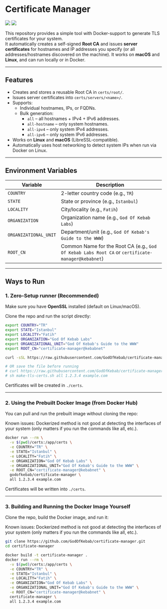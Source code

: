 # Certificate Manager

![](https://badgen.net/docker/pulls/godofkebab/certificate-manager)
![](https://badgen.net/docker/size/godofkebab/certificate-manager)


This repository provides a simple tool with Docker-support to generate TLS certificates for your system.  
It automatically creates a self-signed **Root CA** and issues **server certificates** for hostnames and IP addresses you specify (or all addresses/hostnames discovered on the machine).
It works on **macOS** and **Linux**, and can run locally or in Docker.

---

## Features

- Creates and stores a reusable Root CA in `certs/root/`.
- Issues server certificates into `certs/servers/<name>/`.
- Supports:
   - Individual hostnames, IPs, or FQDNs.
   - Bulk generation:
      - `all` – all hostnames + IPv4 + IPv6 addresses.
      - `all-hostname` – only system hostnames.
      - `all-ipv4` – only system IPv4 addresses.
      - `all-ipv6` – only system IPv6 addresses.
- Works on **Linux** and **macOS** (LibreSSL-compatible).
- Automatically uses host networking to detect system IPs when run via Docker on Linux.

---

## Environment Variables

| Variable              | Description                                                                                       |
|-----------------------|---------------------------------------------------------------------------------------------------|
| `COUNTRY`             | 2-letter country code (e.g., `TR`)                                                                |
| `STATE`               | State or province (e.g., `Istanbul`)                                                              |
| `LOCALITY`            | City/locality (e.g., `Fatih`)                                                                     |
| `ORGANIZATION`        | Organization name (e.g., `God Of Kebab Labs`)                                                     |
| `ORGANIZATIONAL_UNIT` | Department/unit (e.g., `God Of Kebab's Guide to the WWW`)                                         |
| `ROOT_CN`             | Common Name for the Root CA (e.g., `God Of Kebab Labs Root CA` or `certificate-manager@kebabnet`) |

---

## Ways to Run

### 1. Zero-Setup runner (Recommended)

Make sure you have **OpenSSL** installed (default on Linux/macOS).

Clone the repo and run the script directly:

```bash
export COUNTRY="TR"
export STATE="Istanbul"
export LOCALITY="Fatih"
export ORGANIZATION="God Of Kebab Labs"
export ORGANIZATIONAL_UNIT="God Of Kebab's Guide to the WWW"
export ROOT_CN="certificate-manager@kebabnet"

curl -sSL https://raw.githubusercontent.com/GodOfKebab/certificate-manager/refs/heads/main/make-tls-certs.sh | sh -s all 1.2.3.4 example.com

# OR save the file before running
# curl https://raw.githubusercontent.com/GodOfKebab/certificate-manager/refs/heads/main/make-tls-certs.sh -o make-tls-certs.sh
# sh make-tls-certs.sh all 1.2.3.4 example.com
```

Certificates will be created in `./certs`.

---

### 2. Using the Prebuilt Docker Image (from Docker Hub)

You can pull and run the prebuilt image without cloning the repo:

Known issues: Dockerized method is not good at detecting the interfaces of your system (only matters if you run the commands like all, etc.).

```bash
docker run --rm \
  -v $(pwd)/certs:/app/certs \
  -e COUNTRY="TR" \
  -e STATE="Istanbul" \
  -e LOCALITY="Fatih" \
  -e ORGANIZATION="God Of Kebab Labs" \
  -e ORGANIZATIONAL_UNIT="God Of Kebab's Guide to the WWW" \
  -e ROOT_CN="certificate-manager@kebabnet" \
  godofkebab/certificate-manager \
  all 1.2.3.4 example.com
```

Certificates will be written into `./certs`.

---

### 3. Building and Running the Docker Image Yourself

Clone the repo, build the Docker image, and run it:

Known issues: Dockerized method is not good at detecting the interfaces of your system (only matters if you run the commands like all, etc.).

```bash
git clone https://github.com/GodOfKebab/certificate-manager.git
cd certificate-manager

docker build -t certificate-manager .
docker run --rm \
  -v $(pwd)/certs:/app/certs \
  -e COUNTRY="TR" \
  -e STATE="Istanbul" \
  -e LOCALITY="Fatih" \
  -e ORGANIZATION="God Of Kebab Labs" \
  -e ORGANIZATIONAL_UNIT="God Of Kebab's Guide to the WWW" \
  -e ROOT_CN="certificate-manager@kebabnet" \
  certificate-manager \
  all 1.2.3.4 example.com
```


